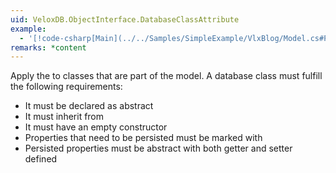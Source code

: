 ```yaml
---
uid: VeloxDB.ObjectInterface.DatabaseClassAttribute
example:
  - '[!code-csharp[Main](../../Samples/SimpleExample/VlxBlog/Model.cs#Post)]'
remarks: *content
---
```


Apply the [](xref:VeloxDB.ObjectInterface.DatabaseClassAttribute) to classes that are part of the model.
A database class must fulfill the following requirements:
* It must be declared as abstract
* It must inherit from [](xref:VeloxDB.ObjectInterface.DatabaseObject)
* It must have an empty constructor
* Properties that need to be persisted must be marked with [](xref:VeloxDB.ObjectInterface.DatabasePropertyAttribute)
* Persisted properties must be abstract with both getter and setter defined

